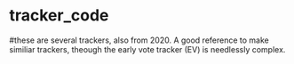 # tracker_code
#these are several trackers, also from 2020. A good reference to make similiar trackers, theough the early vote tracker (EV) is needlessly complex.

